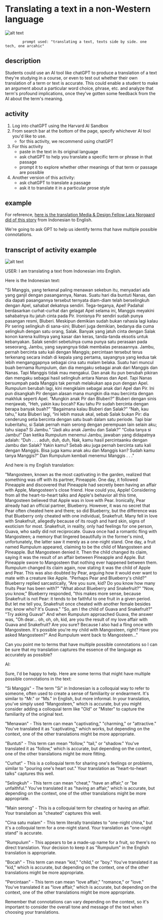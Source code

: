 # Translating a text in a non-Western language

![alt text](https://files.slack.com/files-pri/T0HTW3H0V-F060Y0ZMHTR/translating_text_side_by_side.png?pub_secret=9cde1126b4)

            prompt used: "translating a text, texts side by side. one tech, one arcahic"
      
## description
Students could use an AI tool like chatGPT to produce a translation of a text they're studying in a course, or even to test out whether their own translation of a term or text is accurate. This could enable a student to make an argument about a particular word choice, phrase, etc. and analyze that term's profound implications, once they've gotten some feedback from the AI about the term's meaning.

## activity
1. Log into chatGPT using the Harvard AI Sandbox
2. From search bar at the bottom of the page, specify whichever AI tool you'd like to use.
    * for this activity, we recommend using chatGPT
3. For this activity
    * paste in the text in its original language
    * ask chatGPT to help you translate a specific term or phrase in that passage
    * prompt it to explore whether other meanings of that term or passage are possible
4. Another version of this activity:
    * ask chatGPT to translate a passage
    * ask it to translate it in a particular prose style 

## example
For reference, [here is the translation Media & Design Fellow Lara Norgaard did of this story](https://www.asymptotejournal.com/special-feature/fruit-maps-rio-johan/) from Indonesian to English.

We're going to ask GPT to help us identify terms that have multiple possible connotations.

## transcript of activity example

![alt text](https://files.slack.com/files-pri/T0HTW3H0V-F063AUDS8BB/video_to_gif_oct_26.gif?pub_secret=3fe2919531)


USER: I am translating a text from Indonesian into English.

Here is the Indonesian text:

"Si Manggis, yang terkenal paling menawan sekebun itu, menyadari ada yang ganjil dengan pasangannya, Nanas. Suatu hari dia buntuti Nanas, dan dia dapati pasangannya tersebut ternyata diam-diam telah berselingkuh dengan Apel, sahabat dekatnya sendiri. Tega-teganya, Apel! Padahal berdasarkan curhat-curhat dan gelagat Apel selama ini, Manggis meyakini sahabatnya itu jatuh cinta pada Pir. Ironisnya Pir sendiri sudah punya pasangan resmi, Bluberi. Meskipun demikian sudah bukan rahasia lagi kalau Pir sering selingkuh di sana-sini; Bluberi juga demikian, bedanya dia cuma selingkuh dengan satu orang, Salak. Banyak yang jatuh cinta dengan Salak konon karena kulitnya yang kasar dan keras, tanda-tanda eksotis untuk kebanyakan. Salak sendiri sebetulnya cuma punya satu perasaan pada seseorang, Jambu, yang sayangnya tidak membalas perasaannya. Jambu, pernah bercinta satu kali dengan Manggis; percintaan tersebut terus terkenang secara indah di kepala yang pertama, sayangnya yang kedua tak lebih menganggapnya sebagai cina satu malam belaka.
Suatu hari muncul buah bernama Rumpulum, dan dia mengaku sebagai anak dari Manggis dan Nanas. Tapi Manggis tidak mau mengakui. Dan anak itu pun berubah pikiran dan mengaku sebagai hasil selingkuh antara Nanas dan Apel. Tapi Nanas bersumpah pada Manggis tak pernah melakukan apa pun dengan Apel. Rumpulum berubah lagi, kini mengklaim sebagai anak dari Apel dan Pir. Ini pun disangkah Pir dengan alasan mana mungkin dia mau bercinta dengan makhluk seperti Apel. “Mungkin anak Pir dan Bluberi?” Bluberi dengan sinis menjawab, “Heh, yakin kau bocah? Kau tahu Pir sudah bercinta dengan berapa banyak buah?” “Bagaimana kalau Bluberi dan Salak?” “Nah, kau tahu,” kata Bluberi lagi, “ini lebih masuk akal, sebab Salak bukan Pir: dia cenderung setia bercinta dengan satu buah dalam satu periode. Tapi biar kuberitahu, si Salak pernah main serong dengan perempuan lain selain aku; tahu siapa? Si Jambu.” “Jadi aku anak Jambu dan Salak?” “Coba tanya si Jambu!” Dan ketika Rumpulum menemui Jambu, jawaban yang didapatnya adalah: “Duh . . . aduh, duh, duh, Nak, kamu hasil percintaanku dengan Jambu dan Salak? Yakin kamu? Sebab aku juga pernah bercinta satu kali dengan Manggis. Bisa juga kamu anak aku dan Manggis kan? Sudah kamu tanya Manggis?”
Dan Rumpulum kembali menemui Manggis . . ."

And here is my English translation:

"Mangosteen, known as the most captivating in the garden, realized that something was off with its partner, Pineapple. One day, it followed Pineapple and discovered that Pineapple had secretly been having an affair with Apple, Mangosteen's close friend. How could you, Apple! Considering from all the heart-to-heart talks and Apple's behavior all this time, Mangosteen believed that Apple was in love with Pear. Ironically, Pear already had an official partner, Blueberry. However, it was no secret that Pear often cheated here and there; so did Blueberry, but the difference was that Blueberry only cheated with one individual, Snakefruit. Many fell in love with Snakefruit, allegedly because of its rough and hard skin, signs of exoticism for most. Snakefruit, in reality, only had feelings for one person, Guava, who sadly did not reciprocate. Guava once had a romantic fling with Mangosteen; a memory that lingered beautifully in the former's mind, unfortunately, the latter saw it merely as a one-night stand.
One day, a fruit named Rumpulum appeared, claiming to be the child of Mangosteen and Pineapple. But Mangosteen denied it. Then the child changed its claim, saying it was the result of an affair between Pineapple and Apple. But Pineapple swore to Mangosteen that nothing ever happened between them. Rumpulum changed its claim again, now stating it was the child of Apple and Pear. This was also doubted by Pear, arguing how it would ever want to mate with a creature like Apple. "Perhaps Pear and Blueberry's child?" Blueberry replied sarcastically, "Are you sure, kid? Do you know how many fruits Pear has been with?" "What about Blueberry and Snakefruit?" "Now, you know," Blueberry responded, "this makes more sense, because Snakefruit is not Pear: it tends to be faithful to one fruit in a given period. But let me tell you, Snakefruit once cheated with another female besides me; know who? It's Guava." "So, am I the child of Guava and Snakefruit?" "Try asking Guava!" And when Rumpulum approached Guava, the answer was, "Oh dear... oh, oh, oh, kid, are you the result of my love affair with Guava and Snakefruit? Are you sure? Because I also had a fling once with Mangosteen. It's possible you're my child with Mangosteen, right? Have you asked Mangosteen?"
And Rumpulum went back to Mangosteen..."

Can you point me to terms that have multiple possible connotations so I can be sure that my translation captures the essence of the language as accurately as possible?

AI:

Sure, I'd be happy to help. Here are some terms that might have multiple possible connotations in the text:

"Si Manggis" - The term "Si" in Indonesian is a colloquial way to refer to someone, often used to create a sense of familiarity or endearment. It's similar to "Mr." or "Ms." in English, but more informal. In your translation, you've simply used "Mangosteen," which is accurate, but you might consider adding a colloquial term like "Old" or "Mister" to capture the familiarity of the original text.

"Menawan" - This term can mean "captivating," "charming," or "attractive." You've translated it as "captivating," which works, but depending on the context, one of the other translations might be more appropriate.

"Buntuti" - This term can mean "follow," "tail," or "shadow." You've translated it as "follow," which is accurate, but depending on the context, one of the other translations might be more fitting.

"Curhat" - This is a colloquial term for sharing one's feelings or problems, similar to "pouring one's heart out." Your translation as "heart-to-heart talks" captures this well.

"Selingkuh" - This term can mean "cheat," "have an affair," or "be unfaithful." You've translated it as "having an affair," which is accurate, but depending on the context, one of the other translations might be more appropriate.

"Main serong" - This is a colloquial term for cheating or having an affair. Your translation as "cheated" captures this well.

"Cina satu malam" - This term literally translates to "one-night china," but it's a colloquial term for a one-night stand. Your translation as "one-night stand" is accurate.

"Rumpulum" - This appears to be a made-up name for a fruit, so there's no direct translation. Your decision to keep it as "Rumpulum" in the English translation is appropriate.

"Bocah" - This term can mean "kid," "child," or "boy." You've translated it as "kid," which is accurate, but depending on the context, one of the other translations might be more appropriate.

"Percintaan" - This term can mean "love affair," "romance," or "love." You've translated it as "love affair," which is accurate, but depending on the context, one of the other translations might be more appropriate.

Remember that connotations can vary depending on the context, so it's important to consider the overall tone and message of the text when choosing your translations.

